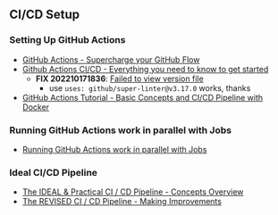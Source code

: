 ## CI/CD Setup
### Setting Up GitHub Actions
- [GitHub Actions - Supercharge your GitHub Flow](https://www.youtube.com/watch?v=cP0I9w2coGU)
- [Github Actions CI/CD - Everything you need to know to get started](https://www.youtube.com/watch?v=mFFXuXjVgkU)
  - __FIX 202210171836__: [Failed to view version file](https://github.com/github/super-linter/issues/2255)
    - use `uses: github/super-linter@v3.17.0` works, thanks
- [GitHub Actions Tutorial - Basic Concepts and CI/CD Pipeline with Docker](https://www.youtube.com/watch?v=R8_veQiYBjI)

### Running GitHub Actions work in parallel with Jobs
- [Running GitHub Actions work in parallel with Jobs](https://lannonbr.com/blog/github-actions-jobs/)

### Ideal CI/CD Pipeline
- [The IDEAL & Practical CI / CD Pipeline - Concepts Overview](https://www.youtube.com/watch?v=OPwU3UWCxhw)
- [The REVISED CI / CD Pipeline - Making Improvements](https://www.youtube.com/watch?v=OcaUQrRo7-Q)
